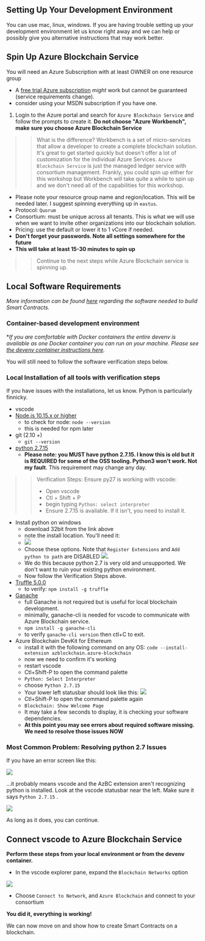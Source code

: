 ## Setting Up Your Development Environment

You can use mac, linux, windows.  If you are having trouble setting up your development environment let us know right away and we can help or possibly give you alternative instructions that may work better.  

## Spin Up Azure Blockchain Service

You will need an Azure Subscription with at least OWNER on one resource group
  * A [free trial Azure subscription](https://azure.microsoft.com/free/?ref=microsoft.com&utm_source=microsoft.com&utm_medium=docs&utm_campaign=visualstudio) _might_ work but cannot be guaranteed (service requirements change). 
  * consider using your MSDN subscription if you have one.  

1. Login to the Azure portal and search for `Azure Blockchain Service` and follow the prompts to create it.  **Do not choose "Azure Workbench", make sure you choose Azure Blockchain Service**

>> What is the difference?  Workbench is a set of micro-services that allow a developer to create a complete blockchain solution.  It's great to get started quickly but doesn't offer a lot of customization for the individual Azure Services.  `Azure Blockchain Service` is just the managed ledger service with consortium management.  Frankly, you could spin up either for this workshop but Workbench will take quite a while to spin up and we don't need all of the capabilities for this workshop.  

* Please note your resource group name and region/location.  This will be needed later.  I suggest spinning everything up in `eastus`.
* Protocol: `Quorum`
* Consortium:  must be unique across all tenants.  This is what we will use when we want to invite other organizations into our blockchain solution.  
* Pricing:  use the default or lower it to 1 vCore if needed.
* **Don't forget your passwords.  Note all settings somewhere for the future**
* **This will take at least 15-30 minutes to spin up**

>> Continue to the next steps while Azure Blockchain service is spinning up.


## Local Software Requirements

*More information can be found [here](https://docs.microsoft.com/en-us/azure/blockchain/service/connect-vscode) regarding the software needed to build Smart Contracts.* 

 ### Container-based development environment

**If you are comfortable with Docker containers the entire devenv is available as one Docker container you can run on your machine.  Please see [the devenv container instructions here](./docker-dev-env/README.md).*

You will still need to follow the software verification steps below.  

### Local Installation of all tools **with verification steps**

If you have issues with the installations, let us know.  Python is particularly finnicky. 

* vscode
* [Node.js 10.15.x or higher](https://nodejs.org/en/) 
  * to check for node: `node --version`
  * this is needed for npm later
* git (2.10 +)
  * `git --version`
* [python 2.7.15](https://www.python.org/downloads/release/python-2715/)
  * **Please note:  you MUST have python 2.7.15.  I know this is old but it is REQUIRED for some of the OSS tooling.  Python3 won't work.  Not my fault**.  This requirement may change any day.  

>> Verification Steps: Ensure py27 is working with vscode: 
>> * Open vscode 
>> * Ctl + Shift + P
>> * begin typing `Python: select interpreter`
>> * Ensure 2.7.15 is available.  If it isn't, you need to install it.  

* Install python on windows
    * download 32bit from the link above
    * note the install location.  You'll need it:
    * ![](./img/py27.png) 
    * Choose these options.  Note that `Register Extensions` and `Add python to path` are DISABLED ![](./img/pyOptions.png).  
    * We do this because python 2.7 is very old and unsupported.  We don't want to ruin your existing python environment.  
    * Now follow the Verification Steps above.  
* [Truffle 5.0.0](https://www.trufflesuite.com/docs/truffle/getting-started/installation)
  * to verify:  `npm install -g truffle`
* [Ganache](https://github.com/trufflesuite/ganache-cli)
  * full Ganache is not required but is useful for local blockchain development.  
  * minimally, ganache-cli is needed for vscode to communicate with Azure Blockchain service.
  * `npm install -g ganache-cli`
  * to verify `ganache-cli version`  then ctl+C to exit.  
* Azure Blockchain DevKit for Ethereum
  * install it with the following command on any OS: `code --install-extension azblockchain.azure-blockchain`
  * now we need to confirm it's working
  * restart vscode
  * Ctl+Shift-P to open the command palette
  * `Python: Select Interpreter`
  * choose `Python 2.7.15`
  * Your lower left statusbar should look like this:
  ![](./img/vscodepy.png)
  * Ctl+Shift-P to open the command palette again
  * `Blockchain: Show Welcome Page`
  * It may take a few seconds to display, it is checking your software dependencies.  
  * **At this point you may see errors about required software missing.  We need to resolve those issues NOW**

### Most Common Problem:  Resolving python 2.7 Issues

If you have an error screen like this:

![](./img/err.png)

...it probably means vscode and the AzBC extension aren't recognizing python is installed.  Look at the vscode statusbar near the left.  Make sure it says `Python 2.7.15` .  

![](./img/vscodepy.png)

As long as it does, you can continue.  


  
## Connect vscode to Azure Blockchain Service

**Perform these steps from your local environment or from the devenv container.**

* In the vscode explorer pane, expand the `Blockchain Networks` option

![](./img/vscodeexp.png)

* Choose `Connect to Network`, and `Azure Blockchain` and connect to your consortium


**You did it, everything is working!**

We can now move on and show how to create Smart Contracts on a blockchain.  
